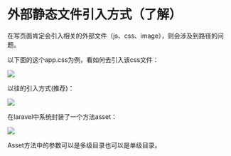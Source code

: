 # 外部静态文件引入方式（了解）



在写页面肯定会引入相关的外部文件（js、css、image），则会涉及到路径的问题。

以下面的这个app.css为例，看如何去引入该css文件：

![](https://i.loli.net/2019/04/20/5cbb3f8650e90.png)

以往的引入方式(推荐)：

![](https://i.loli.net/2019/04/21/5cbb421a17bb4.png)

在laravel中系统封装了一个方法asset：

![](https://i.loli.net/2019/04/21/5cbb431ae1dfe.png)

Asset方法中的参数可以是多级目录也可以是单级目录。